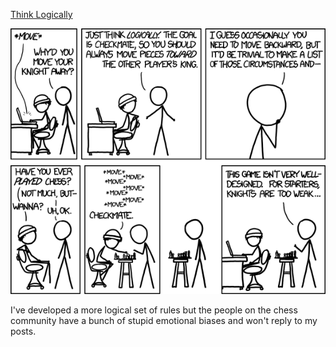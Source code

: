 [Think Logically](https://xkcd.com/1112)

![Think Logically](./random_comic.png)

I've developed a more logical set of rules but the people on the chess community have a bunch of stupid emotional biases and won't reply to my posts.

